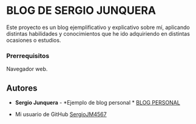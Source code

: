 # BLOG DE SERGIO JUNQUERA

Este proyecto es un blog ejemplificativo y explicativo sobre mí, aplicando distintas habilidades y conocimientos 
que he ido adquiriendo en distintas ocasiones o estudios.

### Prerrequisitos

Navegador web.

## Autores

* **Sergio Junquera** - *Ejemplo de blog personal * [BLOG PERSONAL](https://github.com/SergioJM4567) 
- Mi usuario de GitHub [SergioJM4567](https://github.com/SergioJM4567)
